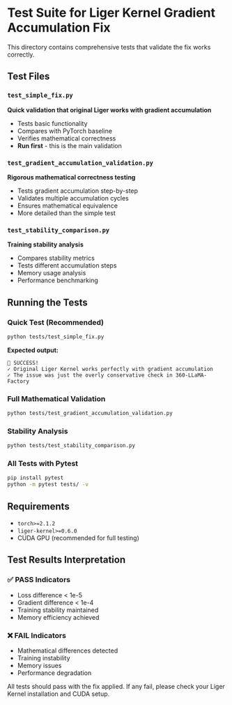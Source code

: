 # Test Suite for Liger Kernel Gradient Accumulation Fix

This directory contains comprehensive tests that validate the fix works correctly.

## Test Files

### `test_simple_fix.py` 
**Quick validation that original Liger works with gradient accumulation**
- Tests basic functionality
- Compares with PyTorch baseline  
- Verifies mathematical correctness
- **Run first** - this is the main validation

### `test_gradient_accumulation_validation.py`
**Rigorous mathematical correctness testing**
- Tests gradient accumulation step-by-step
- Validates multiple accumulation cycles  
- Ensures mathematical equivalence
- More detailed than the simple test

### `test_stability_comparison.py`
**Training stability analysis**
- Compares stability metrics
- Tests different accumulation steps
- Memory usage analysis
- Performance benchmarking

## Running the Tests

### Quick Test (Recommended)
```bash
python tests/test_simple_fix.py
```
**Expected output:**
```
🎉 SUCCESS!
✓ Original Liger Kernel works perfectly with gradient accumulation
✓ The issue was just the overly conservative check in 360-LLaMA-Factory
```

### Full Mathematical Validation
```bash
python tests/test_gradient_accumulation_validation.py
```

### Stability Analysis
```bash
python tests/test_stability_comparison.py
```

### All Tests with Pytest
```bash
pip install pytest
python -m pytest tests/ -v
```

## Requirements

- `torch>=2.1.2`
- `liger-kernel>=0.6.0` 
- CUDA GPU (recommended for full testing)

## Test Results Interpretation

### ✅ PASS Indicators
- Loss difference < 1e-5
- Gradient difference < 1e-4  
- Training stability maintained
- Memory efficiency achieved

### ❌ FAIL Indicators  
- Mathematical differences detected
- Training instability
- Memory issues
- Performance degradation

All tests should pass with the fix applied. If any fail, please check your Liger Kernel installation and CUDA setup.